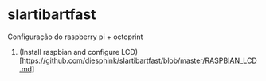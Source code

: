 # slartibartfast
Configuração do raspberry pi + octoprint

1. (Install raspbian and configure LCD)[https://github.com/diesphink/slartibartfast/blob/master/RASPBIAN_LCD.md]
